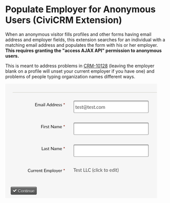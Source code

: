 # Populate Employer for Anonymous Users (CiviCRM Extension)

When an anonymous visitor fills profiles and other forms having email address and
employer fields, this extension searches for an individual with a matching email
address and populates the form with his or her employer.  **This requires granting
the "access AJAX API" permission to anonymous users.**

This is meant to address problems in
[CRM-10128](https://issues.civicrm.org/jira/browse/CRM-10128) (leaving the
employer blank on a profile will unset your current employer if you have one)
and problems of people typing organization names different ways.

![Screenshot of populated employer](images/popEmp.png)
